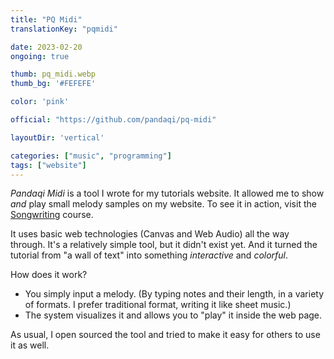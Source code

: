 ```yaml
---
title: "PQ Midi"
translationKey: "pqmidi"

date: 2023-02-20
ongoing: true

thumb: pq_midi.webp
thumb_bg: '#FEFEFE'

color: 'pink'

official: "https://github.com/pandaqi/pq-midi"

layoutDir: 'vertical'

categories: ["music", "programming"]
tags: ["website"]
---
```


_Pandaqi Midi_ is a tool I wrote for my tutorials website. It allowed me to show _and_ play small melody samples on my website. To see it in action, visit the [Songwriting](https://pandaqi.com/tutorials/audio/songwriting) course.

It uses basic web technologies (Canvas and Web Audio) all the way through. It's a relatively simple tool, but it didn't exist yet. And it turned the tutorial from "a wall of text" into something _interactive_ and _colorful_.

How does it work?

* You simply input a melody. (By typing notes and their length, in a variety of formats. I prefer traditional format, writing it like sheet music.)
* The system visualizes it and allows you to "play" it inside the web page.

As usual, I open sourced the tool and tried to make it easy for others to use it as well.